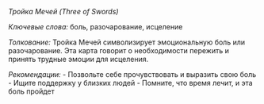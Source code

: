 *Тройка Мечей \(Three of Swords\)*

*Ключевые слова:* боль, разочарование, исцеление

*Толкование:* 
Тройка Мечей символизирует эмоциональную боль или разочарование\. Эта карта говорит о необходимости пережить и принять трудные эмоции для исцеления\.

*Рекомендации:*
\- Позвольте себе прочувствовать и выразить свою боль
\- Ищите поддержку у близких людей
\- Помните, что время лечит, и эта боль пройдет
